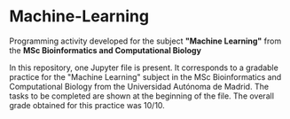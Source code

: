 # Machine-Learning
Programming activity developed for the subject **"Machine Learning"** from the **MSc Bioinformatics and Computational Biology**

In this repository, one Jupyter file is present. It corresponds to a gradable practice for the "Machine Learning" subject in the MSc Bioinformatics and Computational Biology from the Universidad Autónoma de Madrid. The tasks to be completed are shown at the beginning of the file. The overall grade obtained for this practice was 10/10.
